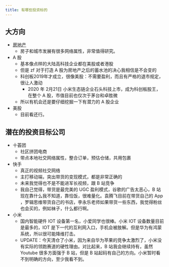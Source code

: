 ```yaml
---
title: 有哪些投资标的
---
```


## 大方向

- [房地产](house.md)
  - 房子和城市发展有很多网络属性，非常值得研究。
- A 股
  - 基本像点样的大陆高科技企业都在美股或者港股
  - 但是 zf 对于打造 A 股为房地产之后的蓄水池的决心我相信是不会变的
  - 科创板2019年才成立，很像美股：不需要盈利，而且有严格的退市规定，很让人激动
    - 2020 年 2月21日 小米生态链企业石头科技上市，成为科创板股王，在整个 A 股，市值目前也仅次于茅台和卓胜微 
  - 所以有机会还是要仔细挖掘一下有潜力的 A 股企业
- 美股
  - 目前看还行。

## 潜在的投资目标公司

- 十荟团
  - 社区拼团电商
  - 带点本地社交网络属性，整合订单，预估仓储，共用包裹
- 快手
  - 真正的视频社交网络
  - 主打移动端，突出带货的变现模式，都是非常正确的
  - 未来我觉得也不是不能进军长视频，跟 B 站竞争
  - 我自己觉得，带货是最完美的 UGC 盈利模式，谷歌的广告太恶心，B 站现在靠什么我不知道，靠恰饭，很难量化。袁腾飞目前在带货自己的 App ，罗辑思维带货自己的书店，李永乐老师如果带货一些东西，我觉得粉丝也会买的，例如袜子，什么都行啊。
- 小米
  - 国内智能硬件 IOT 设备第一名，小爱同学也很棒。小米 IOT 设备数量目前是最多的，IOT 是下一代的互利网入口，手机会被肢解。但是华为有鸿蒙系统，所以很可能降维打击。
  - UPDATE：今天清仓了小米，因为来自华为苹果的竞争太激烈了，小米没有实际的领跑赛道的硬性理由。对比起来，B 站我会继续持有，虽然 Youtube 很多方面强于 B 站，但是 B 站起码有自己的方向。小米暂时看不到明确的方向，至少我看不到。

